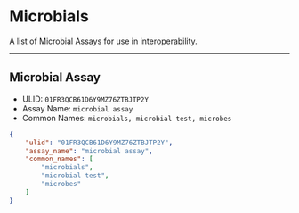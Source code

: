 # Microbials
A list of Microbial Assays for use in interoperability.

----------------------------------------

## Microbial Assay

* ULID: `01FR3QCB61D6Y9MZ76ZTBJTP2Y`
* Assay Name: `microbial assay`
* Common Names: `microbials, microbial test, microbes`
```json
{
    "ulid": "01FR3QCB61D6Y9MZ76ZTBJTP2Y",
    "assay_name": "microbial assay",
    "common_names": [
        "microbials",
        "microbial test",
        "microbes"
    ]
}
```

